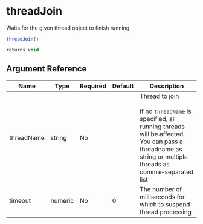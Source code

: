 # threadJoin

Waits for the given thread object to finish running

```javascript
threadJoin()
```

```javascript
returns void
```

## Argument Reference

| Name | Type | Required | Default | Description |
| --- | --- | --- | --- | --- |
| threadName | string | No |  | Thread to join<br /><br />If no `threadName` is specified, all running threads will be affected.<br />You can pass a threadname as string or multiple threads as comma-separated list |
| timeout | numeric | No | 0 | The number of milliseconds for which to suspend thread processing |
